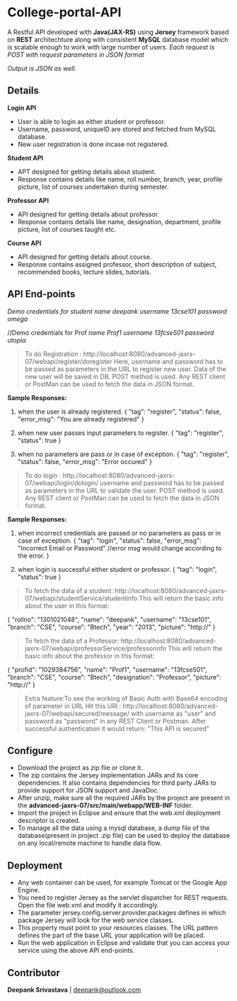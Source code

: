 # College-portal-API

A Restful API developed with **Java(JAX-RS)** using **Jersey** framework based on **REST** architechture along with consistent **MySQL** database model which is scalable enough to work with large number of users.
*Each request is POST with request parameters in JSON format*

*Output is JSON as well.*

## Details

**Login API**
- User is able to login as either student or professor.
- Username, password, uniqueID are stored and fetched from MySQL database.
- New user registration is done incase not registered.

**Student API**
- APT designed for getting details about student.
- Response contains details like name, roll number, branch, year, profile picture, list of courses undertaken during semester.

**Professor API**
- API designed for getting details about professor.
- Response contains details like name, designation, department, profile picture, list of courses taught etc.

**Course API**
- API designed for getting details about course.
- Response contains assigned professor, short description of subject, recommended books, lecture slides, tutorials.

## API End-points

*Demo credentials for student
name		deepank
username	13cse101
password	omega*

//Demo credentials for Prof
*name		Prof1
username	13fcse501
password	utopia*

>To do Registration : http://localhost:8080/advanced-jaxrs-07/webapi/register/doregister
Here, username and password has to be passed as parameters in the URL to register new user. 
Data of the new user will be saved in DB. POST method is used.
Any REST client or PostMan can be used to fetch the data in JSON format.

**Sample Responses:**
1. when the user is already registered.
{
  "tag": "register",
  "status": false,
  "error_msg": "You are already registered"
}

2. when new user passes input parameters to register.
{
  "tag": "register",
  "status": true
}

3. when no parameters are pass or in case of exception.
{
  "tag": "register",
  "status": false,
  "error_msg": "Error occured"
}

>To do login : http://localhost:8080/advanced-jaxrs-07/webapi/login/dologin/
username and password has to be passed as parameters in the URL to validate the user.
POST method is used.
Any REST client or PostMan can be used to fetch the data in JSON format.

**Sample Responses:**
1. when incorrect credentials are passed or no parameters as pass or in case of exception.
{
  "tag": "login",
  "status": false,
  "error_msg": "Incorrect Email or Password"		//error msg would change according to the error.
}

2. when login is successful either student or professor.
{
  "tag": "login",
  "status": true
}

>To fetch the data of a student: http://localhost:8080/advanced-jaxrs-07/webapi/studentService/studentinfo
This will return the basic info about the user in this format: 
 
  {
    "rollno": "1301021048",
    "name": "deepank",
    "username": "13cse101",
    "branch": "CSE",
    "course": "Btech",
    "year": "2013",
    "picture": "http://<link-of-image>"
  }
 

>To fetch the data of a Professor: http://localhost:8080/advanced-jaxrs-07/webapi/professorService/professorinfo
This will return the basic info about the professor in this format:

  {
    "profid": "1029384756",
    "name": "Prof1",
    "username": "13fcse501",
    "branch": "CSE",
    "course": "Btech",
    "designation": "Professor",
    "picture": "http://<link-of-image>"
  }
  
  
>Extra feature:To see the working of Basic Auth with Base64 encoding of parameter in URL
Hit this URl : http://localhost:8080/advanced-jaxrs-07/webapi/secured/message/
with username as "user" and password as "password" in any REST Client or Postman.
After successful authentication it would return: "This API is secured"

## Configure 

- Download the project as zip file or clone it.
- The zip contains the Jersey implementation JARs and its core dependencies. It also contains dependencies for third party     JARs to provide support for JSON support and JavaDoc.
- After unzip, make sure all the required JARs by the project are present in the
  **advanced-jaxrs-07/src/main/webapp/WEB-INF** folder.
- Import the project in Eclipse and ensure that the web.xml deployment descriptor is created.
- To manage all the data using a mysql database, a dump file of the database(present in project .zip file) can be used to deploy the database on any local/remote machine to handle data flow.

## Deployment 

- Any web container can be used, for example Tomcat or the Google App Engine.
- You need to register Jersey as the servlet dispatcher for REST requests. Open the file web.xml and modify it accordingly.
- The parameter jersey.config.server.provider.packages defines in which package Jersey will look for the web service classes.
- This property must point to your resources classes. The URL pattern defines the part of the base URL your application will be placed.
- Run the web application in Eclipse and validate that you can access your service using the above API end-points.

## Contributor
**Deepank Srivastava** | deepank@outlook.com
